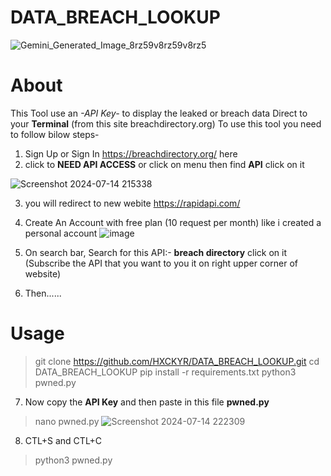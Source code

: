 # DATA_BREACH_LOOKUP
![Gemini_Generated_Image_8rz59v8rz59v8rz5](https://github.com/user-attachments/assets/7249242f-9ef6-4cd0-8233-ed67bc0be019)
# About
This Tool use an *-API Key-* to display the leaked or breach data Direct to your **Terminal** (from this site breachdirectory.org)
To use this tool you need to follow bilow steps-
1) Sign Up or Sign In https://breachdirectory.org/ here
2) click to **NEED API ACCESS** or click on menu then find **API** click on it
   
![Screenshot 2024-07-14 215338](https://github.com/user-attachments/assets/acbe6601-2d16-4586-8a3b-c5a4c625981a)

3) you will redirect to new webite https://rapidapi.com/
4) Create An Account with free plan (10 request per month) like i created a personal account 
![image](https://github.com/user-attachments/assets/bc7a1a96-8ab2-434e-b5ba-bd635963b485)

5) On search bar, Search for this API:- **breach directory** click on it (Subscribe the API that you want to you it on right upper corner of website)
6) Then......
# Usage
> git clone https://github.com/HXCKYR/DATA_BREACH_LOOKUP.git
> cd DATA_BREACH_LOOKUP
> pip install -r requirements.txt
>  python3 pwned.py
	
7) Now copy the **API Key** and then paste in this file **pwned.py**
> nano pwned.py
![Screenshot 2024-07-14 222309](https://github.com/user-attachments/assets/99369750-b58d-4766-99cf-42990b770e5b)

8) CTL+S and CTL+C
> python3 pwned.py
